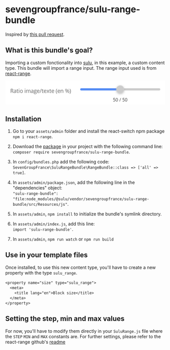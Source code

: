 # sevengroupfrance/sulu-range-bundle

Inspired by [this pull request](https://github.com/sulu/sulu-demo/pull/66).

## What is this bundle's goal?
Importing a custom fonctionality into [sulu](https://github.com/sulu/sulu), in this example, a custom content type.
This bundle will import a range input. The range input used is from [react-range](https://www.npmjs.com/package/react-range).

![How the range input looks in sulu's admin](assets/img/range-1.png)

## Installation
1. Go to your `assets/admin` folder and install the react-switch npm package `npm i react-range`.
2. Download the [package](https://packagist.org/packages/sevengroupfrance/sulu-range-bundle) in your project with the following command line:\
`composer require sevengroupfrance/sulu-range-bundle`.
3. In `config/bundles.php` add the following code:\
`SevenGroupFrance\SuluRangeBundle\RangeBundle::class => ['all' => true]`.

4. In `assets/admin/package.json`, add the following line in the "dependencies" object:\
`"sulu-range-bundle": "file:node_modules/@sulu/vendor/sevengroupfrance/sulu-range-bundle/src/Resources/js"`.

5. In `assets/admin`, `npm install` to initialize the bundle's symlink directory.
6. In `assets/admin/index.js`, add this line:\
`import 'sulu-range-bundle'`.

7. In `assets/admin`, `npm run watch` or `npm run build`


## Use in your template files
Once installed, to use this new content type, you'll have to create a new property with the type `sulu_range`.
```
<property name="size" type="sulu_range">
  <meta>
    <title lang="en">Block size</title>
  </meta>
</property>
```

## Setting the step, min and max values
For now, you'll have to modify them directly in your `SuluRange.js` file where the `STEP` `MIN` and `MAX` constants are.
For further settings, please refer to the react-range github's [readme](https://github.com/tajo/react-range)
